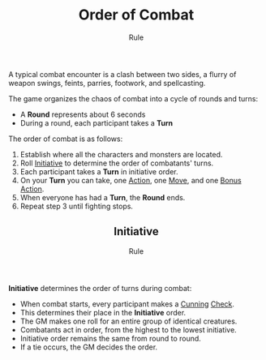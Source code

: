 <header>

# Order of Combat

<p class="subheading">Rule</p>

</header>

A typical combat encounter is a clash between two sides, a flurry of weapon swings, feints, parries, footwork, and spellcasting.

The game organizes the chaos of combat into a cycle of rounds and turns:

  + A **Round** represents about 6 seconds
  + During a round, each participant takes a **Turn**

The order of combat is as follows:

 1. Establish where all the characters and monsters are located.
 2. Roll [Initiative](pages/combat/order.md?id=initiative) to determine the order of combatants' turns.
 3. Each participant takes a **Turn** in initiative order.
 4. On your **Turn** you can take, one [Action](pages/combat/actions.md),  one [Move](pages/combat/moves.md), and one [Bonus Action](pages/combat/bonus-actions.md).
 4. When everyone has had a **Turn**, the **Round** ends.
 5. Repeat step 3 until fighting stops.

<header>

## Initiative

<p class="subheading">Rule</p>

</header>

**Initiative** determines the order of turns during combat:

 + When combat starts, every participant makes a [Cunning](pages/characters/attributes.md?id=cunning) [Check](pages/rules/rolling/checks.md).
 + This determines their place in the **Initiative** order.
 + The GM makes one roll for an entire group of identical creatures.
 + Combatants act in order, from the highest to the lowest initiative.
 + Initiative order remains the same from round to round.
 + If a tie occurs, the GM decides the order.
